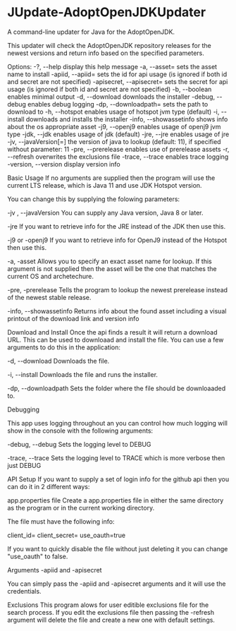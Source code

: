 # JUpdate-AdoptOpenJDKUpdater
A command-line updater for Java for the AdoptOpenJDK.

This updater will check the AdoptOpenJDK repository releases for the newest versions and return info based on the specified parameters.

Options:
  -?, --help                display this help message
  -a, --asset=<asset>       sets the asset name to install
  -apiid, --apiid=<apiID>
                            sets the id for api usage
                            (is ignored if both id and secret are not specified)
  -apisecret, --apisecret=<apiSecret>
                            sets the secret for api usage
                            (is ignored if both id and secret are not specified)
  -b, --boolean             enables minimal output
  -d, --download            downloads the installer
  -debug, --debug       enables debug logging
  -dp, --downloadpath=<downloadPath>
                            sets the path to download to
  -h, --hotspot             enables usage of hotspot jvm type (default)
  -i, --install             downloads and installs the installer
  -info, --showassetinfo
                            shows info about the os appropriate asset
  -j9, --openj9         enables usage of openj9 jvm type
  -jdk, --jdk           enables usage of jdk (default)
  -jre, --jre           enables usage of jre
  -jv, --javaVersion[=<version>]
                            the version of java to lookup (default: 11),
                            if specified without parameter: 11
  -pre, --prerelease    enables use of prerelease assets
  -r, --refresh             overwrites the exclusions file
  -trace, --trace       enables trace logging
  -version, --version   display version info
      
Basic Usage
If no arguments are supplied then the program will use the current LTS release, which is Java 11 and use JDK Hotspot version.

You can change this by supplying the folowing parameters:

-jv <version>, --javaVersion <version>
You can supply any Java version, Java 8 or later.

-jre
If you want to retrieve info for the JRE instead of the JDK then use this.

-j9 or -openj9
If you want to retrieve info for OpenJ9 instead of the Hotspot then use this.

-a, -asset <Asset Name>
Allows you to specify an exact asset name for lookup. If this argument is not supplied then the asset will be the one that matches the current OS and archetechure.

-pre, -prerelease
Tells the program to lookup the newest prerelease instead of the newest stable release.

-info, --showassetinfo
Returns info about the found asset including a visual printout of the download link and version info

Download and Install
Once the api finds a result it will return a download URL. This can be used to downloaad and install the file.
You can use a few arguments to do this in the application:

-d, --download
Downloads the file.

-i, --install
Downloads the file and runs the installer.

-dp, --downloadpath
Sets the folder where the file should be downloaaded to.

Debugging

This app uses logging throughout an you can control how much logging will show in the console with the following arguments:

-debug, --debug
Sets the logging level to DEBUG

-trace, --trace
Sets the logging level to TRACE which is more verbose then just DEBUG


API Setup
If you want to supply a set of login info for the github api then you can do it in 2 different ways:

app.properties file
Create a app.properties file in either the same directory as the program or in the current working directory.

The file must have the following info:

client_id=
client_secret=
use_oauth=true

If you want to quickly disable the file without just deleting it you can change "use_oauth" to false.

Arguments -apiid and -apisecret

You can simply pass the -apiid and -apisecret arguments and it will use the credentials.

Exclusions
This program alows for user editible exclusions file for the search process.
If you edit the exclusions file then passing the -refresh argument will delete the file and create a new one with default settings.
